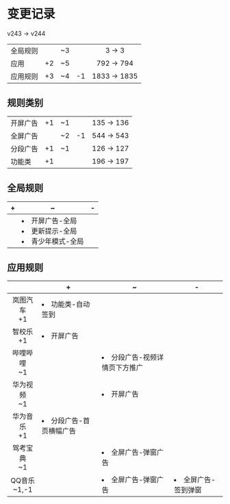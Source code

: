# 变更记录

v243 -> v244

||||||
|-|:-:|:-:|:-:|:-:|
|全局规则||~3||3 -> 3|
|应用|+2|~5||792 -> 794|
|应用规则|+3|~4|-1|1833 -> 1835|

## 规则类别

||||||
|-|:-:|:-:|:-:|:-:|
|开屏广告|+1|~1||135 -> 136|
|全屏广告||~2|-1|544 -> 543|
|分段广告|+1|~1||126 -> 127|
|功能类|+1|||196 -> 197|

## 全局规则

|+|~|-|
|-|-|-|
||<li>开屏广告-全局<li>更新提示-全局<li>青少年模式-全局||

## 应用规则

||+|~|-|
|:-:|-|-|-|
|岚图汽车<br>+1|<li>功能类-自动签到|||
|智校乐<br>+1|<li>开屏广告|||
|哔哩哔哩<br>~1||<li>分段广告-视频详情页下方推广||
|华为视频<br>~1||<li>开屏广告||
|华为音乐<br>+1|<li>分段广告-首页横幅广告|||
|驾考宝典<br>~1||<li>全屏广告-弹窗广告||
|QQ音乐<br>~1,-1||<li>全屏广告-弹窗广告|<li>全屏广告-签到弹窗|
